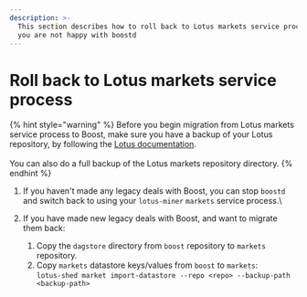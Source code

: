 ```yaml
---
description: >-
  This section describes how to roll back to Lotus markets service process if
  you are not happy with boostd
---
```


# Roll back to Lotus markets service process

{% hint style="warning" %}
Before you begin migration from Lotus markets service process to Boost, make sure you have a backup of your Lotus repository, by following the [Lotus documentation](https://lotus.filecoin.io/storage-providers/operate/backup-and-restore/).\
\
You can also do a full backup of the Lotus markets repository directory.
{% endhint %}

1. If you haven't made any legacy deals with Boost, you can stop `boostd` and switch back to using your `lotus-miner` `markets` service process.\

2. If you have made new legacy deals with Boost, and want to migrate them back:
   1. Copy the `dagstore` directory from `boost` repository to `markets` repository.
   2. Copy `markets` datastore keys/values from `boost` to `markets`:\
      `lotus-shed market import-datastore --repo <repo> --backup-path <backup-path>`

